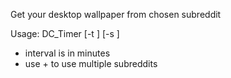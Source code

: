 Get your desktop wallpaper from chosen subreddit

Usage: DC_Timer [-t <interval>] [-s <subreddit>]

- interval is in minutes
- use + to use multiple subreddits
